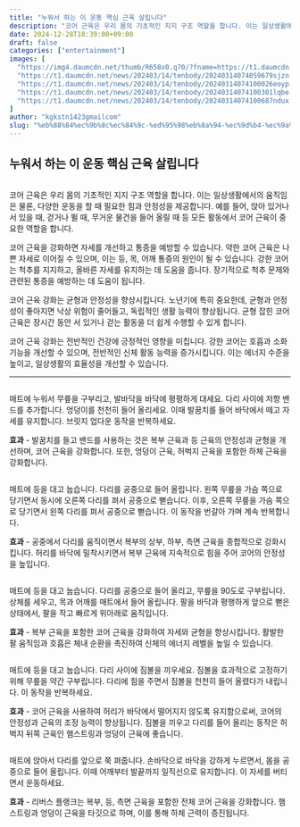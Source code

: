 ```yaml
---
title: "누워서 하는 이 운동 핵심 근육 살립니다"
description: "코어 근육은 우리 몸의 기초적인 지지 구조 역할을 합니다. 이는 일상생활에서의 움직임은 물론, 다양한 운동을 할 때 필요한 힘과 안정성을 제공합니다. 예를 들어, 앉아 있거나 서 있을 때, 걷거나 뛸 때, 무거운 물건을 들어 올릴 때 등 모든 활동에서 코어 근육이 중요"
date: 2024-12-28T18:39:00+09:00
draft: false
categories: ["entertainment"]
images: [
  "https://img4.daumcdn.net/thumb/R658x0.q70/?fname=https://t1.daumcdn.net/news/202403/14/tenbody/20240314074059306nmnv.jpg"
  "https://t1.daumcdn.net/news/202403/14/tenbody/20240314074059679sjzn.gif"
  "https://t1.daumcdn.net/news/202403/14/tenbody/20240314074100026eoyp.gif"
  "https://t1.daumcdn.net/news/202403/14/tenbody/20240314074100301lqbe.gif"
  "https://t1.daumcdn.net/news/202403/14/tenbody/20240314074100687ndux.gif"
]
author: "kgkstn1423gmailcom"
slug: "%eb%88%84%ec%9b%8c%ec%84%9c-%ed%95%98%eb%8a%94-%ec%9d%b4-%ec%9a%b4%eb%8f%99-%ed%95%b5%ec%8b%ac-%ea%b7%bc%ec%9c%a1-%ec%82%b4%eb%a6%bd%eb%8b%88%eb%8b%a4"
---
```


<h2 >누워서 하는 이 운동 핵심 근육 살립니다</h2> <figure ><img src="https://img4.daumcdn.net/thumb/R658x0.q70/?fname=https://t1.daumcdn.net/news/202403/14/tenbody/20240314074059306nmnv.jpg" alt=""/></figure> <p>코어 근육은 우리 몸의 기초적인 지지 구조 역할을 합니다. 이는 일상생활에서의 움직임은 물론, 다양한 운동을 할 때 필요한 힘과 안정성을 제공합니다. 예를 들어, 앉아 있거나 서 있을 때, 걷거나 뛸 때, 무거운 물건을 들어 올릴 때 등 모든 활동에서 코어 근육이 중요한 역할을 합니다.</p> <p>코어 근육을 강화하면 자세를 개선하고 통증을 예방할 수 있습니다. 약한 코어 근육은 나쁜 자세로 이어질 수 있으며, 이는 등, 목, 어깨 통증의 원인이 될 수 있습니다. 강한 코어는 척추를 지지하고, 올바른 자세를 유지하는 데 도움을 줍니다. 장기적으로 척추 문제와 관련된 통증을 예방하는 데 도움이 됩니다.</p> <p>코어 근육 강화는 균형과 안정성을 향상시킵니다. 노년기에 특히 중요한데, 균형과 안정성이 좋아지면 낙상 위험이 줄어들고, 독립적인 생활 능력이 향상됩니다. 균형 잡힌 코어 근육은 장시간 동안 서 있거나 걷는 활동을 더 쉽게 수행할 수 있게 합니다.</p> <p>코어 근육 강화는 전반적인 건강에 긍정적인 영향을 미칩니다. 강한 코어는 호흡과 소화 기능을 개선할 수 있으며, 전반적인 신체 활동 능력을 증가시킵니다. 이는 에너지 수준을 높이고, 일상생활의 효율성을 개선할 수 있습니다.</p> <hr /> <figure ><img src="https://t1.daumcdn.net/news/202403/14/tenbody/20240314074059679sjzn.gif" alt=""/></figure> <p>매트에 누워서 무릎을 구부리고, 발바닥을 바닥에 평평하게 대세요. 다리 사이에 저항 밴드를 추가합니다. 엉덩이를 천천히 들어 올리세요. 이때 발꿈치를 들어 바닥에서 떼고 자세를 유지합니다. 브릿지 업다운 동작을 반복하세요.</p> <p><strong>효과</strong> - 발꿈치를 들고 밴드를 사용하는 것은 복부 근육과 등 근육의 안정성과 균형을 개선하며, 코어 근육을 강화합니다. 또한, 엉덩이 근육, 허벅지 근육을 포함한 하체 근육을 강화합니다.</p> <figure ><img src="https://t1.daumcdn.net/news/202403/14/tenbody/20240314074100026eoyp.gif" alt=""/></figure> <p>매트에 등을 대고 눕습니다. 다리를 공중으로 들어 올립니다. 왼쪽 무릎을 가슴 쪽으로 당기면서 동시에 오른쪽 다리를 펴서 공중으로 뻗습니다. 이후, 오른쪽 무릎을 가슴 쪽으로 당기면서 왼쪽 다리를 펴서 공중으로 뻗습니다. 이 동작을 번갈아 가며 계속 반복합니다.</p> <p><strong>효과</strong> - 공중에서 다리를 움직이면서 복부의 상부, 하부, 측면 근육을 종합적으로 강화시킵니다. 허리를 바닥에 밀착시키면서 복부 근육에 지속적으로 힘을 주어 코어의 안정성을 높입니다.</p> <figure ><img src="https://t1.daumcdn.net/news/202403/14/tenbody/20240314074100301lqbe.gif" alt=""/></figure> <p>매트에 등을 대고 눕습니다. 다리를 공중으로 들어 올리고, 무릎을 90도로 구부립니다. 상체를 세우고, 목과 어깨를 매트에서 들어 올립니다. 팔을 바닥과 평행하게 앞으로 뻗은 상태에서, 팔을 작고 빠르게 위아래로 움직입니다.</p> <p><strong>효과</strong> - 복부 근육을 포함한 코어 근육을 강화하여 자세와 균형을 향상시킵니다. 활발한 팔 움직임과 호흡은 체내 순환을 촉진하여 신체의 에너지 레벨을 높일 수 있습니다.</p> <figure ><img src="https://t1.daumcdn.net/news/202403/14/tenbody/20240314074100687ndux.gif" alt=""/></figure> <p>매트에 등을 대고 눕습니다. 다리 사이에 짐볼을 끼우세요. 짐볼을 효과적으로 고정하기 위해 무릎을 약간 구부립니다. 다리에 힘을 주면서 짐볼을 천천히 들어 올렸다가 내립니다. 이 동작을 반복하세요.</p> <p><strong>효과</strong> - 코어 근육을 사용하여 허리가 바닥에서 떨어지지 않도록 유지함으로써, 코어의 안정성과 근육의 조정 능력이 향상됩니다. 짐볼을 끼우고 다리를 들어 올리는 동작은 허벅지 뒤쪽 근육인 햄스트링과 엉덩이 근육에 좋습니다.</p> <figure ><img src="https://t1.daumcdn.net/news/202403/14/tenbody/20240314074101110wgjv.gif" alt=""/></figure> <p>매트에 앉아서 다리를 앞으로 쭉 펴줍니다. 손바닥으로 바닥을 강하게 누르면서, 몸을 공중으로 들어 올립니다. 이때 어깨부터 발끝까지 일직선으로 유지합니다. 이 자세를 버티면서 운동하세요.</p> <p><strong>효과</strong> - 리버스 플랭크는 복부, 등, 측면 근육을 포함한 전체 코어 근육을 강화합니다. 햄스트링과 엉덩이 근육을 타깃으로 하며, 이를 통해 하체 근력이 증진됩니다.</p>